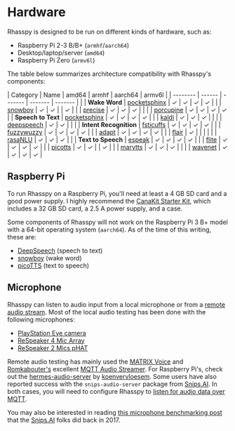 # Hardware

Rhasspy is designed to be run on different kinds of hardware, such as:

* Raspberry Pi 2-3 B/B+ (`armhf`/`aarch64`)
* Desktop/laptop/server (`amd64`)
* Raspberry Pi Zero (`armv6l`)

The table below summarizes architecture compatibility with Rhasspy's components:

| Category               | Name                                           | amd64    | armhf    | aarch64  | armv6l   |
| --------               | ------                                         | -------  | -------  | -------  |          |
| **Wake Word**          | [pocketsphinx](wake-word.md#pocketsphinx)      | &#x2713; | &#x2713; | &#x2713; | &#x2713; |
|                        | [snowboy](wake-word.md#snowboy)                | &#x2713; | &#x2713; |          | &#x2713; |
|                        | [precise](wake-word.md#mycroft-precise)        | &#x2713; | &#x2713; | &#x2713; |          |
|                        | [porcupine](wake-word.md#porcupine)            | &#x2713; | &#x2713; | &#x2713; | &#x2713; |
| **Speech to Text**     | [pocketsphinx](speech-to-text.md#pocketsphinx) | &#x2713; | &#x2713; | &#x2713; | &#x2713; |
|                        | [kaldi](speech-to-text.md#kaldi)               | &#x2713; | &#x2713; | &#x2713; |          |
|                        | [deepspeech](speech-to-text.md#deepspeech)     | &#x2713; | &#x2713; |          |          |
| **Intent Recognition** | [fsticuffs](intent-recognition.md#fsticuffs)   | &#x2713; | &#x2713; | &#x2713; | &#x2713; |
|                        | [fuzzywuzzy](intent-recognition.md#fuzzywuzzy) | &#x2713; | &#x2713; | &#x2713; | &#x2713; |
|                        | [adapt](intent-recognition.md#mycroft-adapt)   | &#x2713; | &#x2713; | &#x2713; | &#x2713; |
|                        | [flair](intent-recognition.md#flair)           | &#x2713; |          |          |          |
|                        | [rasaNLU](intent-recognition.md#rasanlu)       | &#x2713; | &#x2713; | &#x2713; |          |
| **Text to Speech**     | [espeak](text-to-speech.md#espeak)             | &#x2713; | &#x2713; | &#x2713; | &#x2713; |
|                        | [flite](text-to-speech.md#flite)               | &#x2713; | &#x2713; | &#x2713; | &#x2713; |
|                        | [picotts](text-to-speech.md#picotts)           | &#x2713; | &#x2713; |          | &#x2713; |
|                        | [marytts](text-to-speech.md#marytts)           | &#x2713; | &#x2713; | &#x2713; |          |
|                        | [wavenet](text-to-speech.md#google-wavenet)    | &#x2713; | &#x2713; | &#x2713; | &#x2713; |

## Raspberry Pi

To run Rhasspy on a Raspberry Pi, you'll need at least a 4 GB SD card and a good power supply. I highly recommend the [CanaKit Starter Kit](https://www.amazon.com/CanaKit-Raspberry-Starter-Premium-Black/dp/B07BCC8PK7), which includes a 32 GB SD card, a 2.5 A power supply, and a case.

Some components of Rhasspy will not work on the Raspberry Pi 3 B+ model with a 64-bit operating system (`aarch64`). As of the time of this writing, these are:

* [DeepSpeech](speech-to-text.md#deepspeech) (speech to text)
* [snowboy](wake-word.md#snowboy) (wake word)
* [picoTTS](text-to-speech.md#picotts) (text to speech)

## Microphone

Rhasspy can listen to audio input from a local microphone or from a [remote audio stream](audio-input.md#mqtthermes). Most of the local audio testing has been done with the following microphones:

* [PlayStation Eye camera](https://en.wikipedia.org/wiki/PlayStation_Eye)
* [ReSpeaker 4 Mic Array](https://respeaker.io/4_mic_array/)
* [ReSpeaker 2 Mics pHAT](https://respeaker.io/2_mic_array/)

Remote audio testing has mainly used the [MATRIX Voice](https://www.matrix.one/products/voice) and [Romkabouter's](https://github.com/Romkabouter) excellent [MQTT Audio Streamer](https://github.com/Romkabouter/Matrix-Voice-ESP32-MQTT-Audio-Streamer). For Raspberry Pi's, check out the [hermes-audio-server](https://pypi.org/project/hermes-audio-server) by [koenvervloesem](https://github.com/koenvervloesem). Some users have also reported success with the `snips-audio-server` package from [Snips.AI](https://snips.ai). In both cases, you will need to configure Rhasspy to [listen for audio data over MQTT](audio-input.md#mqtthermes).

You may also be interested in reading [this microphone benchmarking post](https://medium.com/snips-ai/benchmarking-microphone-arrays-respeaker-conexant-microsemi-acuedge-matrix-creator-minidsp-950de8876fda) that the [Snips.AI](http://snips.ai/) folks did back in 2017.
